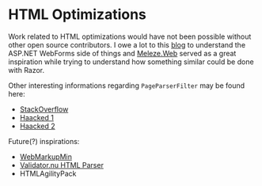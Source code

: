 ﻿HTML Optimizations
==================

Work related to HTML optimizations would have not been
possible without other open source contributors. I owe a lot to this
[blog](http://omari-o.blogspot.com/2009/09/aspnet-white-space-cleaning-with-no.html)
to understand the ASP.NET WebForms side of things and
[Meleze.Web](https://github.com/meleze/Meleze.Web)
served as a great inspiration while trying to understand
how something similar could be done with Razor.

Other interesting informations regarding `PageParserFilter` may be found here:

- [StackOverflow](http://stackoverflow.com/questions/1480373/generic-inhertied-viewpage-and-new-property)
- [Haacked 1](http://haacked.com/archive/2006/05/03/PageParser.GetCompiledPageInstanceWeirdnessWhenDebugSetToFalseInWeb.config.aspx)
- [Haacked 2](http://haacked.com/archive/2009/05/05/page-view-lockdown.aspx)

Future(?) inspirations:

- [WebMarkupMin](http://webmarkupmin.codeplex.com/)
- [Validator.nu HTML Parser](http://about.validator.nu/htmlparser/)
- HTMLAgilityPack